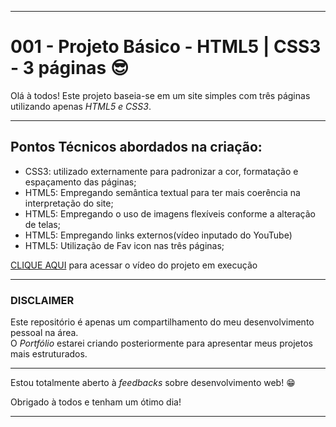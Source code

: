 <hr>
<h1>001 - Projeto Básico - HTML5 | CSS3 - 3 páginas &#x1F60E;</h1>
<p>Olá à todos! Este projeto baseia-se em um site simples com três páginas utilizando apenas <em>HTML5 e CSS3</em>.</p>
<hr>
<h2>Pontos Técnicos abordados na criação:</h2>
<ul>
  <li>CSS3: utilizado externamente para padronizar a cor, formatação e espaçamento das páginas;</li>
  <li>HTML5: Empregando semântica textual para ter mais coerência na interpretação do site;</li>
  <li>HTML5: Empregando o uso de imagens flexíveis conforme a alteração de telas;</li>
  <li>HTML5: Empregando links externos(vídeo inputado do YouTube)</li>
  <li>HTML5: Utilização de Fav icon nas três páginas;</li>
</ul>
<p><a href="https://www.youtube.com/watch?v=6PUHba2hqU4" target="_self">CLIQUE AQUI</a> para acessar o vídeo do projeto em execução</p>
<hr>
<h3><strong>DISCLAIMER</strong></h3>
<p>Este repositório é apenas um compartilhamento do meu desenvolvimento pessoal na área.<br>O <em>Portfólio</em> estarei criando posteriormente para apresentar meus projetos mais estruturados.</p>
<hr>
<p>Estou totalmente aberto à <em>feedbacks</em> sobre desenvolvimento web! &#x1F601;</p>
<p>Obrigado à todos e tenham um ótimo dia!</p>
<hr>
